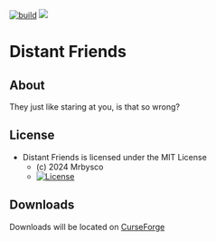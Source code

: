 [![build](https://github.com/Mrbysco/distantfriends/actions/workflows/build.yml/badge.svg)](https://github.com/Mrbysco/distantfriends/actions/workflows/build.yml) [![](http://cf.way2muchnoise.eu/versions/839197.svg)](https://www.curseforge.com/minecraft/mc-mods/distant-friends)

# Distant Friends #

## About ##
They just like staring at you, is that so wrong?

## License ##
* Distant Friends is licensed under the MIT License
  - (c) 2024 Mrbysco
  - [![License](https://img.shields.io/badge/License-MIT-red.svg?style=flat)](http://opensource.org/licenses/MIT)

## Downloads ##
Downloads will be located on [CurseForge](https://www.curseforge.com/minecraft/mc-mods/distant-friends)
